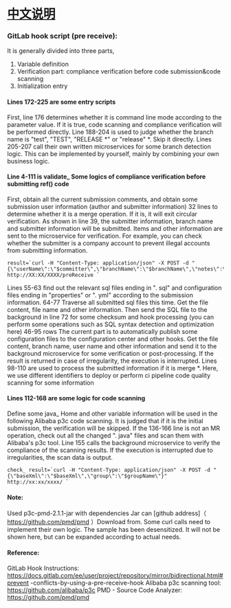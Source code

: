 # [中文说明](./README_CN.md)
### GitLab hook script (pre receive):
It is generally divided into three parts,
1. Variable definition
2. Verification part: compliance verification before code submission&code scanning
3. Initialization entry
#### Lines 172-225 are some entry scripts
First, line 176 determines whether it is command line mode according to the parameter value. If it is true, code scanning and compliance verification will be performed directly.
Line 188-204 is used to judge whether the branch name is "test", "TEST", "RELEASE *" or "release" *. Skip it directly.
Lines 205-207 call their own written microservices for some branch detection logic. This can be implemented by yourself, mainly by combining your own business logic.
#### Line 4-111 is validate_ Some logics of compliance verification before submitting ref() code
First, obtain all the current submission comments, and obtain some submission user information (author and submitter information)
32 lines to determine whether it is a merge operation. If it is, it will exit circular verification.
As shown in line 39, the submitter information, branch name and submitter information will be submitted. Items and other information are sent to the microservice for verification. For example, you can check whether the submitter is a company account to prevent illegal accounts from submitting information.
```shell
result=`curl -H "Content-Type: application/json" -X POST -d "{\"userName\":\"$committer\",\"branchName\":\"$branchName\",\"notes\":\"$note\",\"projectPath\":\"$GL_PROJECT_PATH\",\"commit\":\"$s\"}"  http://XX:XX/XXXX/preReceive `
```
Lines 55-63 find out the relevant sql files ending in ". sql" and configuration files ending in "properties" or ". yml" according to the submission information.
64-77
Traverse all submitted sql files this time. Get the file content, file name and other information. Then send the SQL file to the background in line 72 for some checksum and hook processing (you can perform some operations such as SQL syntax detection and optimization here)
46-95 rows
The current part is to automatically publish some configuration files to the configuration center and other hooks. Get the file content, branch name, user name and other information and send it to the background microservice for some verification or post-processing. If the result is returned in case of irregularity, the execution is interrupted.
Lines 98-110 are used to process the submitted information if it is merge *. Here, we use different identifiers to deploy or perform ci pipeline code quality scanning for some information
#### Lines 112-168 are some logic for code scanning
Define some java_ Home and other variable information will be used in the following Alibaba p3c code scanning. It is judged that if it is the initial submission, the verification will be skipped.
If the 136-166 line is not an MR operation, check out all the changed ". java" files and scan them with Alibaba's p3c tool.
Line 155 calls the background microservice to verify the compliance of the scanning results. If the execution is interrupted due to irregularities, the scan data is output.
```shell
check_ result=`curl -H "Content-Type: application/json" -X POST -d "{\"baseXml\":\"$baseXml\",\"group\":\"$groupName\"}"  http://xx:xx/xxxx/ `
```
#### Note:
Used p3c-pmd-2.1.1-jar with dependencies Jar can [github address]（ https://github.com/pmd/pmd ）Download from.
Some curl calls need to implement their own logic. The sample has been desensitized. It will not be shown here, but can be expanded according to actual needs.
#### Reference:
GitLab Hook Instructions: https://docs.gitlab.com/ee/user/project/repository/mirror/bidirectional.html#prevent -conflicts-by-using-a-pre-receive-hook
Alibaba p3c scanning tool: https://github.com/alibaba/p3c
PMD - Source Code Analyzer: https://github.com/pmd/pmd
